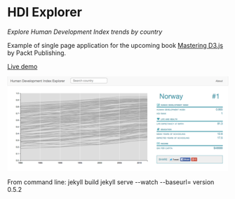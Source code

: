 # HDI Explorer

_Explore Human Development Index trends by country_

Example of single page application for the upcoming book [Mastering D3.js](http://www.packtpub.com/bring-data-to-life-by-creating-and-deploying-complex-data-visualizations-with-d3js/book) by Packt Publishing.

[Live demo](http://pnavarrc.github.io/hdi-explorer/share)

![HDI Explorer Screenshot](img/screenshot.png)

From command line: 
jekyll build
jekyll serve --watch --baseurl=
version 0.5.2